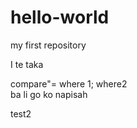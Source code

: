 # hello-world
my first repository

I te taka
<div>compare"= where 1; where2</div>
ba li go ko napisah

test2
